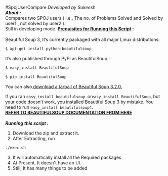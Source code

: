 #SpojUserCompare
<i>Developed by Sukeesh</i><br>
<b><i>
About :</i></b><br>
Compares two SPOJ users ( i.e., The no. of Problems Solved and Solved by user1 , not solved by user2 ).<br>
Still in developing mode.
<b><u>Prequisites for Running this Script</u> :</b><br><br>
Beautiful Soup 3, It’s currently packaged with all major Linux distributions:
```bash
$ apt-get install python-beautifulsoup
```


It’s also published through PyPi as BeautifulSoup.:
```bash
$ easy_install BeautifulSoup

$ pip install BeautifulSoup
```


You can also<a href="http://www.crummy.com/software/BeautifulSoup/bs3/download/3.x/BeautifulSoup-3.2.0.tar.gz"> download a tarball of Beautiful Soup 3.2.0.</a> 

If you ran ```easy_install beautifulsoup ```or```easy_install BeautifulSoup```, but your code doesn’t work, you installed Beautiful Soup 3 by mistake. You need to run ```easy_install beautifulsoup4```.<br>
<a href="http://www.crummy.com/software/BeautifulSoup/bs4/doc/"><b>REFER TO BEAUTIFULSOUP DOCUMENTATION FROM HERE</b></a> 
<br><br><b><i>
Running this script :</i></b><br>
1. Download the zip and extract it.<br>
2. After Extracting, run 
```bash  
./exec.sh
 ``` 
3. It will automatically install all the Required packages<br>
4. At Present, It doesn't have an UI.<br>
5. Still, It has many things to be added
<br><br>

